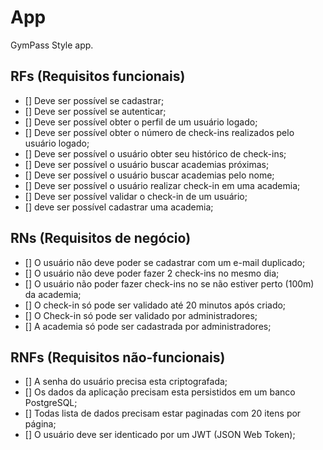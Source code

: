 # App

GymPass Style app.


## RFs (Requisitos funcionais)

- [] Deve ser possível se cadastrar;
- [] Deve ser possível se autenticar;
- [] Deve ser possível obter o perfil de um usuário logado;
- [] Deve ser possível obter o número de check-ins realizados pelo usuário logado;
- [] Deve ser possível o usuário obter seu histórico de check-ins;
- [] Deve ser possível o usuário buscar academias próximas;
- [] Deve ser possível o usuário buscar academias pelo nome;
- [] Deve ser possível o usuário realizar check-in em uma academia;
- [] Deve ser possível validar o check-in de um usuário;
- [] deve ser possível cadastrar uma academia;

## RNs (Requisitos de negócio)

- [] O usuário não deve poder se cadastrar com um e-mail duplicado;
- [] O usuário não deve poder fazer 2 check-ins no mesmo dia;
- [] O usuário não poder fazer check-ins no se não estiver perto (100m) da academia;
- [] O check-in só pode ser validado até 20 minutos após criado;
- [] O Check-in só pode ser validado por administradores;
- [] A academia só pode ser cadastrada por administradores;

## RNFs (Requisitos não-funcionais)

- [] A senha do usuário precisa esta criptografada;
- [] Os dados da aplicação precisam esta persistidos em um banco PostgreSQL;
- [] Todas lista de dados precisam estar paginadas com 20 itens por página;
- [] O usuário deve ser identicado por um JWT (JSON Web Token);
